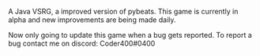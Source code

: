 A Java VSRG, a improved version of pybeats. This game is currently in alpha and new improvements are being made daily.

Now only going to update this game when a bug gets reported. To report a bug contact me on discord: Coder400#0400
